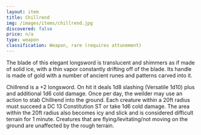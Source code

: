 ```yaml
---
layout: item
title: Chillrend
img: /images/items/chillrend.jpg
discovered: false
price: n/a
type: weapon
classification: Weapon, rare (requires attunement)
---
```

The blade of this elegant longsword is translucent and shimmers as if made of solid ice, with a thin vapor constantly drifting off of the blade. Its handle is made of gold with a number of ancient runes and patterns carved into it.

Chillrend is a +2 longsword. On hit it deals 1d8 slashing (Versatile 1d10) plus and additional 1d6 cold damage. Once per day, the weilder may use an action to stab Chillrend into the ground. Each creature within a 20ft radius must succeed a DC 13 Constitution ST or take 1d6 cold damage. The area within the 20ft radius also becomes icy and slick and is considered difficult terrain for 1 minute. Creatures that are flying/levitating/not moving on the ground are unaffected by the rough terrain.
